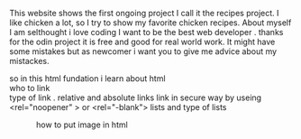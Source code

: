 This website shows the first  ongoing project I call it the recipes project. I like chicken a lot, so I try to show my favorite chicken recipes.
About myself I am selthought  i love coding I want to be the best web developer . thanks for the odin project it is free and good for real world work.
It might have some mistakes but  as newcomer i  want you to give me advice about my mistackes.

so  in this html fundation  i learn about html  
who to link  
type of link  .  relative and absolute links
link in secure way  by useing <rel="noopener" > or <rel="-blank"> 
lists and type of lists  <ol> <ul>
how to put image in html <img>




